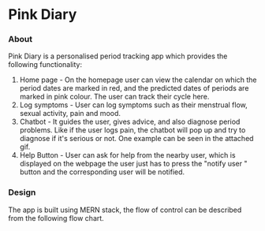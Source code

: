 # Pink Diary

### About
Pink Diary is a personalised period tracking app which provides the following functionality:

<ol> 
<li> Home page - On the homepage user can view the calendar on which the period dates are marked in red, and the predicted dates of periods are marked in pink colour. The user can track their cycle here.</li>
<li>Log symptoms - User can log symptoms such as their menstrual flow, sexual activity, pain and mood.</li>
<li> Chatbot - It guides the user, gives advice, and also diagnose period problems. Like if the user logs pain, the chatbot will pop up and try to diagnose if it's serious or not. One example can be seen in the attached gif.</li>
<li>Help Button - User can ask for help from the nearby user, which is displayed on the webpage the user just has to press the "notify user " button and the corresponding user will be notified.</li>
</ol>


### Design
The app is built using MERN stack, the flow of control can be described from the following flow chart.






